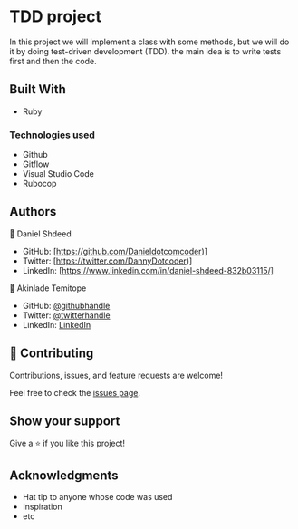 # TDD project

In this project we will implement a class with some methods, but we will do it by doing test-driven development (TDD). 
the main idea is to write tests first and then the code.


## Built With
- Ruby

### Technologies used
- Github
- Gitflow
- Visual Studio Code
- Rubocop

## Authors

👤 Daniel Shdeed

- GitHub: [https://github.com/Danieldotcomcoder)]
- Twitter: [https://twitter.com/DannyDotcoder)]
- LinkedIn: [https://www.linkedin.com/in/daniel-shdeed-832b03115/]


👤 Akinlade Temitope
- GitHub: [@githubhandle](https://github.com/mckent05)
- Twitter: [@twitterhandle](https://twitter.com/mckent05)
- LinkedIn: [LinkedIn](https://linkedin.com/in/akinladetemitope)


## 🤝 Contributing

Contributions, issues, and feature requests are welcome!

Feel free to check the [issues page](../../issues/).

## Show your support

Give a ⭐️ if you like this project!

## Acknowledgments

- Hat tip to anyone whose code was used
- Inspiration
- etc
